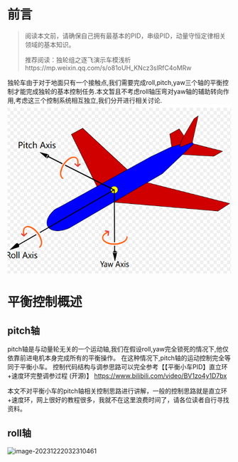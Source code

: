# 前言
> 阅读本文前，请确保自己拥有最基本的PID，串级PID，动量守恒定律相关领域的基本知识。
>
> 推荐阅读：独轮组之逐飞演示车模浅析https://mp.weixin.qq.com/s/o81oUH_KNcz3slRfC4oMRw

独轮车由于对于地面只有一个接触点,我们需要完成roll,pitch,yaw三个轴的平衡控制才能完成独轮的基本控制任务.本文暂且不考虑roll轴压弯对yaw轴的辅助转向作用,考虑这三个控制系统相互独立,我们分开进行相关讨论.
![Alt text](image.png)

# 平衡控制概述
## pitch轴
pitch轴是与动量轮无关的一个运动轴,我们在假设roll,yaw完全锁死的情况下,他仅依靠前进电机本身完成所有的平衡操作。
在这种情况下,pitch轴的运动控制完全等同于平衡小车。
控制代码结构与调参思路可以完全参考【【平衡小车PID】直立环+速度环完整调参过程 (开源)】 https://www.bilibili.com/video/BV1zo4y1D7bx

本文不对平衡小车的pitch轴相关控制思路进行讲解，一般的控制思路就是直立环+速度环，网上很好的教程很多，我就不在这里浪费时间了，请各位读者自行寻找资料。

## roll轴

![image-20231222032310461](C:\Users\admin\AppData\Roaming\Typora\typora-user-images\image-20231222032310461.png)